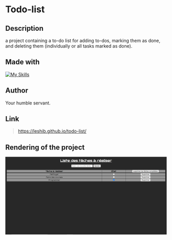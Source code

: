 # Todo-list

## Description
a project containing a to-do list for adding to-dos, marking them as done, and deleting them (individually or all tasks marked as done).

## Made with

[![My Skills](https://skillicons.dev/icons?i=js,html,css,sass,git)](https://skillicons.dev)

## Author
Your humble servant.

## Link
> https://leshib.github.io/todo-list/

## Rendering of the project

<img src="./assets/img/screenTodo.PNG">
